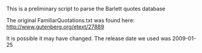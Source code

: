 This is a preliminary script to parse the Barlett quotes database

The original FamiliarQuotations.txt was found here:
http://www.gutenberg.org/etext/27889

It is possible it may have changed.  The release date we used was 2009-01-25
